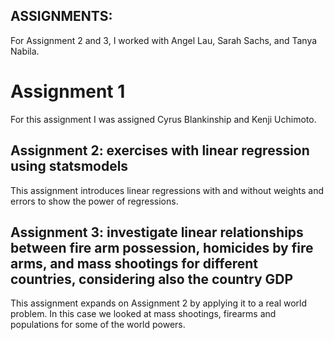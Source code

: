 ## ASSIGNMENTS:

For Assignment 2 and 3, I worked with Angel Lau, Sarah Sachs, and Tanya Nabila.

# Assignment 1

For this assignment I was assigned Cyrus Blankinship and Kenji Uchimoto. 


## Assignment 2: exercises with linear regression using statsmodels

This assignment introduces linear regressions with and without weights and errors to show the power of regressions. 

## Assignment 3: investigate linear relationships between fire arm possession, homicides by fire arms, and mass shootings for different countries, considering also the country GDP

This assignment expands on Assignment 2 by applying it to a real world problem. In this case we looked at mass shootings, firearms and populations for some of the world powers. 
